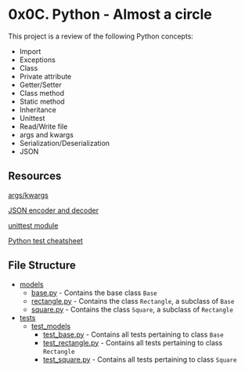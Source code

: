 # 0x0C. Python - Almost a circle

This project is a review of the following Python concepts:

+ Import
+ Exceptions
+ Class
+ Private attribute
+ Getter/Setter
+ Class method
+ Static method
+ Inheritance
+ Unittest
+ Read/Write file
+ args and kwargs
+ Serialization/Deserialization
+ JSON

## Resources


[args/kwargs](https://pythontips.com/2013/08/04/args-and-kwargs-in-python-explained/)

[JSON encoder and decoder](https://docs.python.org/3/library/json.html)

[unittest module](https://docs.python.org/3.4/library/unittest.html#module-unittest)

[Python test cheatsheet](https://www.pythonsheets.com/notes/python-tests.html)

## File Structure
* [models](models)
  * [base.py](models/base.py) - Contains the base class `Base`
  * [rectangle.py](models/rectangle.py) - Contains the class `Rectangle`, a subclass of `Base`
  * [square.py](models/square.py) - Contains the class `Square`, a subclass of `Rectangle`
* [tests](tests)
  * [test_models](tests/test_models)
    * [test_base.py](tests/test_models/test_base.py) - Contains all tests pertaining to class `Base`
    * [test_rectangle.py](tests/test_models/test_rectangle.py) - Contains all tests pertaining to class `Rectangle`
    * [test_square.py](tests/test_models/test_square.py) - Contains all tests pertaining to class `Square`